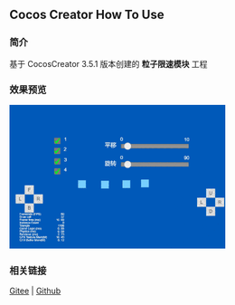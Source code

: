 ## Cocos Creator How To Use

### 简介

基于 CocosCreator 3.5.1 版本创建的 **粒子限速模块** 工程

### 效果预览
![image](../../../gif/202203/2022030538.gif)

### 相关链接
[Gitee](https://gitee.com/mirrors_cocos-creator/test-cases-3d/blob/v3.0/assets/cases/particle) | [Github](https://github.com/cocos-creator/test-cases-3d/blob/v3.0/assets/cases/particle)